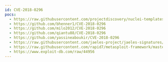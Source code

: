 ```yaml
---
id: CVE-2018-0296
pocs:
  - https://raw.githubusercontent.com/projectdiscovery/nuclei-templates/master/cves/2018/CVE-2018-0296.yaml
  - https://github.com/bhenner1/CVE-2018-0296
  - https://github.com/milo2012/CVE-2018-0296
  - https://github.com/qiantu88/CVE-2018-0296
  - https://github.com/yassineaboukir/CVE-2018-0296
  - https://raw.githubusercontent.com/jaeles-project/jaeles-signatures/master/cves/cisco-asa-path-traversal-cve-2018-0296.yaml
  - https://raw.githubusercontent.com/rapid7/metasploit-framework/master/modules/auxiliary/scanner/http/cisco_directory_traversal.rb
  - https://www.exploit-db.com/raw/44956
---
```

